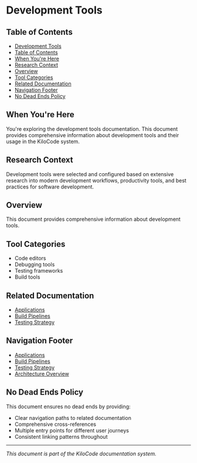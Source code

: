 # Development Tools

## Table of Contents

* [Development Tools](#development-tools)
* [Table of Contents](#table-of-contents)
* [When You're Here](#when-youre-here)
* [Research Context](#research-context)
* [Overview](#overview)
* [Tool Categories](#tool-categories)
* [Related Documentation](#related-documentation)
* [Navigation Footer](#navigation-footer)
* [No Dead Ends Policy](#no-dead-ends-policy)

## When You're Here

You're exploring the development tools documentation. This document provides comprehensive information about development tools and their usage in the KiloCode system.

## Research Context

Development tools were selected and configured based on extensive research into modern development workflows, productivity tools, and best practices for software development.

## Overview
This document provides comprehensive information about development tools.

## Tool Categories
- Code editors
- Debugging tools
- Testing frameworks
- Build tools

## Related Documentation
- [Applications](APPLICATIONS.md)
- [Build Pipelines](BUILD_PIPELINES.md)
- [Testing Strategy](../../testing/TESTING_STRATEGY.md)

## Navigation Footer

- [Applications](APPLICATIONS.md)
- [Build Pipelines](BUILD_PIPELINES.md)
- [Testing Strategy](../../testing/TESTING_STRATEGY.md)
- [Architecture Overview](ARCHITECTURE_OVERVIEW.md)

## No Dead Ends Policy

This document ensures no dead ends by providing:
- Clear navigation paths to related documentation
- Comprehensive cross-references
- Multiple entry points for different user journeys
- Consistent linking patterns throughout

---
*This document is part of the KiloCode documentation system.*
